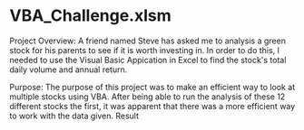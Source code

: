 # VBA_Challenge.xlsm

Project Overview:
A friend named Steve has asked me to analysis a green stock for his parents to see if it is worth investing in. In order to do this, I needed to use the Visual Basic Appication in Excel to find the stock's total daily volume and annual return. 


Purpose:
The purpose of this project was to make an efficient way to look at multiple stocks using VBA. After being able to run the analysis of these 12 different stocks the first, it was apparent that there was a more efficient way to work with the data given. 
Result
